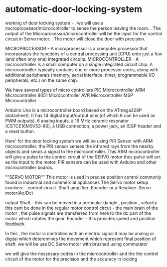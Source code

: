 # automatic-door-locking-system
working of door locking system - 
  . we will use a microprocessor/microcontroller to sense the person leaving the room.
  . The output of the Microprocessor/microcontroller will be the input for the control circuit in Servo motor.
  . The motor will close the door with precision.
  
MICROPROCESSOR - A microprocessor is a computer processor that incorporates the functions of a central processing unit (CPU) onto just a few (and often only one) integrated circuits. 
MICROCONTROLLER - A microcontroller is a small computer on a single integrated circuit chip. A microcontroller typically contains one or more processor cores, along with additional peripherals (memory, serial interface, timer, programmable I/O peripherals, etc.) on the same chip.

We have several types of micro controllers
PIC Microcontroller
ARM Microcontroller
8051 Microcontroller
AVR Microcontroller
MSP Microcontroller


Arduino Uno is a microcontroller board based on the ATmega328P (datasheet). It has 14 digital input/output pins (of which 6 can be used as PWM outputs), 6 analog inputs, a 16 MHz ceramic resonator (CSTCE16M0V53-R0), a USB connection, a power jack, an ICSP header and a reset button.

Here' for the door locking system we will be using PIR Sensor with ARM microcontroller.
the PIR sensor senses the infrared rays from the nearby objects and sends a signal to the microcontroller. This ARM microcontroller will give a pulse to the control circuit of the SERVO motor thos pulse will act as the input to the motor.
PIR sensors can be used with Arduino and other microcontroller boards.

""SERVO MOTOR""
This motor is used in precise position control commonly found in industrial and commercial appliances
The Servo motor setup involves:-
 .control circuit
 .Shaft amplifier
 .Encoder or a Resolver
 .Servo motor(Ac/Dc)
 
 output Shaft - this can be moved in a perticular dangle , position ,  velocity this cant be done in the regular motor 
 control circut - the main brain of the motor , the pulse signals are transferred from here to the dc part of the motor which rotates the gear.
 Encoder - this provides speed and position feedback 
 
 In this , the motor is controlled with an electric signal it may be analog or digital which deteremines the movement which represent final position of shaft.
 we will be use DC Servo motor with brushed using commutator 
 
 we will give the nessesary codes in the microcontroller and the the control circuit of the motor for the precision and the accuracy in locking 
 

  
